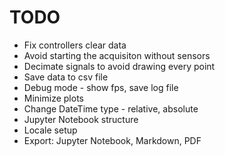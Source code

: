 # TODO

- Fix controllers clear data
- Avoid starting the acquisiton without sensors
- Decimate signals to avoid drawing every point
- Save data to csv file
- Debug mode - show fps, save log file
- Minimize plots
- Change DateTime type - relative, absolute
- Jupyter Notebook structure
- Locale setup
- Export: Jupyter Notebook, Markdown, PDF
